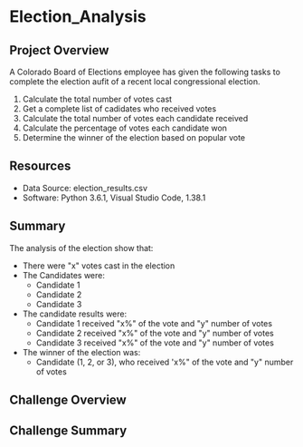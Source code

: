 # Election_Analysis

## Project Overview 
A Colorado Board of Elections employee has given the following tasks to complete the election aufit of a recent local congressional election. 

1. Calculate the total number of votes cast 
2. Get a complete list of cadidates who received votes 
3. Calculate the total number of votes each candidate received
4. Calculate the percentage of votes each candidate won
5. Determine the winner of the election based on popular vote 

## Resources 
- Data Source: election_results.csv 
- Software: Python 3.6.1, Visual Studio Code, 1.38.1

## Summary 
The analysis of the election show that: 
- There were "x" votes cast in the election 
- The Candidates were:  
  - Candidate 1
  - Candidate 2
  - Candidate 3
- The candidate results were: 
  - Candidate 1 received "x%" of the vote and "y" number of votes
  - Candidate 2 received "x%" of the vote and "y" number of votes
  - Candidate 3 received "x%" of the vote and "y" number of votes
- The winner of the election was:
  - Candidate (1, 2, or 3), who received 'x%" of the vote and "y" number of votes

## Challenge Overview 

## Challenge Summary 
